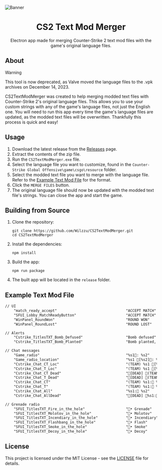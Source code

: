 ![Banner](https://i.imgur.com/CMYuCMP.png)

<h1 align="center">CS2 Text Mod Merger</h1>

<p align="center">Electron app made for merging Counter-Strike 2 text mod files with the game's original language files.</p>

## About

> [!WARNING]
> This tool is now deprecated, as Valve moved the language files to the .vpk archives on December 14, 2023.

CS2TextModMerger was created to help merging modded text files with Counter-Strike 2's original language files. This allows you to use your custom strings with any of the game's language files, not just the English one. You will need to run this app every time the game's language files are updated, as the modded text files will be overwritten. Thankfully this process is quick and easy!

## Usage

1. Download the latest release from the [Releases](https://github.com/Wilzzu/CS2TextModMerger/releases/latest) page.
2. Extract the contents of the zip file.
3. Run the `CS2TextModMerger.exe` file.
4. Select the language file you want to customize, found in the `Counter-Strike Global Offensive\game\csgo\resource` folder.
5. Select the modded text file you want to merge with the language file. Refer to the [Example Text Mod File](#example-text-mod-file) for the format.
6. Click the `MERGE FILES` button.
7. The original language file should now be updated with the modded text file's strings. You can close the app and start the game.

## Building from Source

1. Clone the repository:

   ```
   git clone https://github.com/Wilzzu/CS2TextModMerger.git
   cd CS2TextModMerger
   ```

2. Install the dependencies:

   ```
   npm install
   ```

3. Build the app:

   ```
   npm run package
   ```

4. The built app will be located in the `release` folder.

## Example Text Mod File

```txt
// UI
	"match_ready_accept"								"ACCEPT MATCH"
    "SFUI_Lobby_MatchReadyButton"						"ACCEPT MATCH"
	"WinPanel_RoundWon"									"ROUND WON"
	"WinPanel_RoundLost"								"ROUND LOST"

// Alerts
    "Cstrike_TitlesTXT_Bomb_Defused"                    "Bomb defused"
    "Cstrike_TitlesTXT_Bomb_Planted"                    "Bomb planted, %s1 seconds left"

// Chat messages
    "Game_radio"                                        "%s1: %s2"
    "Game_radio_location"                               "%s1 [%s2]: %s3"
    "Cstrike_Chat_CT_Loc"                               "(TEAM) %s1 [%s3]: %s2"
    "Cstrike_Chat_T_Loc"                                "(TEAM) %s1 [%s3]: %s2"
    "Cstrike_Chat_CT_Dead"                              "[DEAD] (TEAM) %s1: %s2"
    "Cstrike_Chat_T_Dead"                               "[DEAD] (TEAM) %s1: %s2"
    "Cstrike_Chat_CT"                                   "(TEAM) %s1: %s2"
    "Cstrike_Chat_T"                                    "(TEAM) %s1: %s2"
    "Cstrike_Chat_All"                                  "%s1: %s2"
    "Cstrike_Chat_AllDead"                              "[DEAD] %s1: %s2"

// Grenade radio
    "SFUI_TitlesTXT_Fire_in_the_hole"                   "• Grenade"
    "SFUI_TitlesTXT_Molotov_in_the_hole"                "• Molotov"
    "SFUI_TitlesTXT_Incendiary_in_the_hole"             "• Incendiary"
    "SFUI_TitlesTXT_Flashbang_in_the_hole"              "• Flash"
    "SFUI_TitlesTXT_Smoke_in_the_hole"                  "• Smoke"
    "SFUI_TitlesTXT_Decoy_in_the_hole"                  "• Decoy"

```

## License

This project is licensed under the MIT License - see the [LICENSE](LICENSE) file for details.
